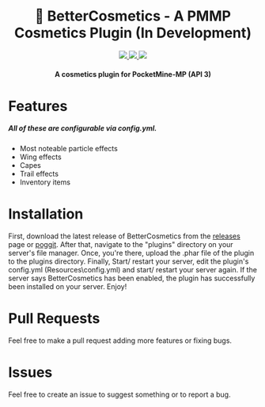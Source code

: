 <h1 align="center"> 🌹 BetterCosmetics - A PMMP Cosmetics Plugin (In Development) </h1> 
<div align = "center"> 
  <a href="https://github.com/Skylelo/BetterCosmetics/blob/main/LICENSE"><img src="https://img.shields.io/badge/license-license-orange"/> </a>
  <a href="https://github.com/Skylelo/BetterCosmetics/releases"><img src="https://img.shields.io/badge/download-plugin-blue"/> </a>
  <a href="https://www.youtube.com/watch?v=dQw4w9WgXcQ"><img src="https://img.shields.io/badge/view%20on-poggit-green"/> </a>
</div> 

<h4 align="center">A cosmetics plugin for PocketMine-MP (API 3)</h4>

# Features
##### All of these are configurable via config.yml.
- Most noteable particle effects
- Wing effects
- Capes
- Trail effects
- Inventory items

# Installation 
First, download the latest release of BetterCosmetics from the [releases](https://github.com/Skylelo/BetterCosmetics/releases) page or [poggit](https://www.youtube.com/watch?v=dQw4w9WgXcQ). After that, navigate to the "plugins" directory on your server's file manager. Once, you're there, upload the .phar file of the plugin to the plugins directory.
Finally, Start/ restart your server, edit the plugin's config.yml (Resources\config.yml) and start/ restart your server again. If the server says BetterCosmetics has been enabled, the plugin has successfully been installed on your server. Enjoy!

# Pull Requests
Feel free to make a pull request adding more features or fixing bugs.

# Issues
Feel free to create an issue to suggest something or to report a bug.
